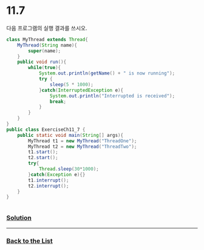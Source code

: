 # 11.7

다음 프로그램의 실행 결과를 쓰시오.

```java
class MyThread extends Thread{
    MyThread(String name){
        super(name);
    }
    public void run(){
        while(true){
            System.out.println(getName() + " is now running");
            try {
                sleep(5 * 1000);
            }catch(InterruptedException e){
                System.out.println("Interrupted is received");
                break;
            }
        }
    }
}
public class ExerciseCh11_7 {
    public static void main(String[] args){
        MyThread t1 = new MyThread("ThreadOne");
        MyThread t2 = new MyThread("ThreadTwo");
        t1.start();
        t2.start();
        try{
            Thread.sleep(30*1000);
        }catch(Exception e){}
        t1.interrupt();
        t2.interrupt();
    }
}



```

### [**Solution**](../Solutions/11.7.md)

___

### [**Back to the List**](../#list-of-problems)
